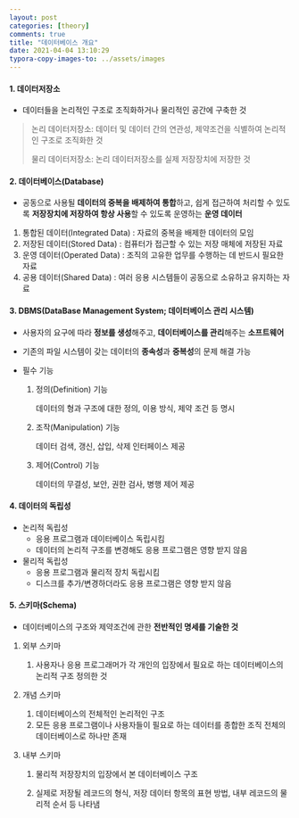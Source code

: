 ```yaml
---
layout: post
categories: [theory]
comments: true
title: "데이터베이스 개요"
date: 2021-04-04 13:10:29
typora-copy-images-to: ../assets/images
---
```


#### 1. 데이터저장소

- 데이터들을 논리적인 구조로 조직화하거나 물리적인 공간에 구축한 것

> 논리 데이터저장소: 데이터 및 데이터 간의 연관성, 제약조건을 식별하여 논리적인 구조로 조직화한 것
>
> 물리 데이터저장소: 논리 데이터저장소를 실제 저장장치에 저장한 것

#### 2. 데이터베이스(Database)

- 공동으로 사용될 **데이터의 중복을 배제하여 통합**하고, 쉽게 접근하여 처리할 수 있도록 **저장장치에 저장하여 항상 사용**할 수 있도록 운영하는 **운영 데이터**

1. 통합된 데이터(Integrated Data) : 자료의 중복을 배제한 데이터의 모임
2. 저장된 데이터(Stored Data) : 컴퓨터가 접근할 수 있는 저장 매체에 저장된 자료
3. 운영 데이터(Operated Data) : 조직의 고유한 업무를 수행하는 데 반드시 필요한 자료
4. 공용 데이터(Shared Data) : 여러 응용 시스템들이 공동으로 소유하고 유지하는 자료

#### 3. DBMS(DataBase Management System; 데이터베이스 관리 시스템)

- 사용자의 요구에 따라 **정보를 생성**해주고, **데이터베이스를 관리**해주는 **소프트웨어**
- 기존의 파일 시스템이 갖는 데이터의 **종속성**과 **중복성**의 문제 해결 가능

- 필수 기능

  1. 정의(Definition) 기능

     데이터의 형과 구조에 대한 정의, 이용 방식, 제약 조건 등 명시

  2. 조작(Manipulation) 기능

     데이터 검색, 갱신, 삽입, 삭제 인터페이스 제공

  3. 제어(Control) 기능

     데이터의 무결성, 보안, 권한 검사, 병행 제어 제공

#### 4. 데이터의 독립성

- 논리적 독립성
  - 응용 프로그램과 데이터베이스 독립시킴
  - 데이터의 논리적 구조를 변경해도 응용 프로그램은 영향 받지 않음
- 물리적 독립성
  - 응용 프로그램과 물리적 장치 독립시킴
  - 디스크를 추가/변경하더라도 응용 프로그램은 영향 받지 않음

#### 5. 스키마(Schema)

- 데이터베이스의 구조와 제약조건에 관한 **전반적인 명세를 기술한 것**

1. 외부 스키마

   1. 사용자나 응용 프로그래머가 각 개인의 입장에서 필요로 하는 데이터베이스의 논리적 구조 정의한 것

2. 개념 스키마

   1. 데이터베이스의 전체적인 논리적인 구조
   2. 모든 응용 프로그램이나 사용자들이 필요로 하는 데이터를 종합한 조직 전체의 데이터베이스로 하나만 존재

3. 내부 스키마

   1. 물리적 저장장치의 입장에서 본 데이터베이스 구조

   2. 실제로 저장될 레코드의 형식, 저장 데이터 항목의 표현 방법, 내부 레코드의 물리적 순서 등 나타냄

      